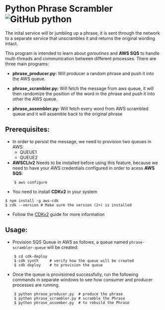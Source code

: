 # **Python Phrase Scrambler** ![GitHub python](https://img.shields.io/badge/python-v3.7-orange)


The inital service will br jumbling up a phrase, it is sent through the network to a separate service that unscrambles it and returns the original wording intact.

This program is intended to learn about *goroutines* and **AWS SQS** to handle multi-threads and communication between different processes.
There are three main programs:

- **phrase_producer.py:** Will producer a random phrase and push it into the AWS queue.

- **phrase_scrambler.py:** Will fetch the message from aws queue, it will then randomize the position of the word in the phrase and push it into other the AWS queue.

- **phrase_assembler.py:** Will fetch every word from AWS scrambled queue and it will assemble back to the original phrase

## **Prerequisites:**

- In order to persist the message, we need to provision two queues in AWS:
	* QUEUE1
	* QUEUE2
- **AWSCLIv2** Needs to be installed before using this feature, because we need to have your AWS credentials configured in order to acess **AWS SQS**:

```shell
	$ aws configure
```

- You need to install **CDKv2** in your system

```shell
$ npm install -g aws-cdk
$ cdk --version # Make sure the version (2+) is installed
```

- Follow the [CDKv2](https://docs.aws.amazon.com/cdk/v2/guide/getting_started.html) guide for more information

## **Usage:**

- Provision SQS Queue in AWS as follows, a queue named `phrase-scrambler-queue` will be created:

```shell
	$ cd cdk-deploy 
	$ cdk synth 	# verify how the queue will be created
	$ cdk deploy	# to provision the queue
```

- Once the queue is provisioned successfully, run the following commands in separate windows to see how consumer and producer processes are running.

```shell
	$ python phrase_producer.py  # produce the phrase
  	$ python phrase_scrambler.py # scramble the Phrase
	$ python phrase_assember.py  # to rebuild the Phrase
```

